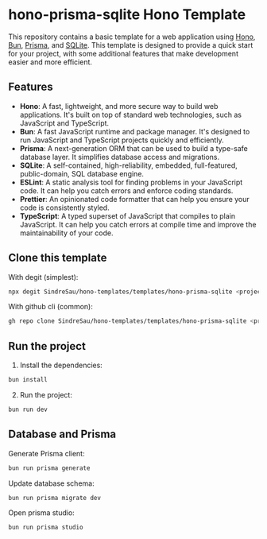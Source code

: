 # hono-prisma-sqlite Hono Template

This repository contains a basic template for a web application using [Hono](https://hono.dev/), [Bun](https://bun.sh/), [Prisma](https://www.prisma.io/), and [SQLite](https://www.sqlite.org/). This template is designed to provide a quick start for your project, with some additional features that make development easier and more efficient.

## Features

- **Hono**: A fast, lightweight, and more secure way to build web applications. It's built on top of standard web technologies, such as JavaScript and TypeScript.
- **Bun**: A fast JavaScript runtime and package manager. It's designed to run JavaScript and TypeScript projects quickly and efficiently.
- **Prisma**: A next-generation ORM that can be used to build a type-safe database layer. It simplifies database access and migrations.
- **SQLite**: A self-contained, high-reliability, embedded, full-featured, public-domain, SQL database engine.
- **ESLint**: A static analysis tool for finding problems in your JavaScript code. It can help you catch errors and enforce coding standards.
- **Prettier**: An opinionated code formatter that can help you ensure your code is consistently styled.
- **TypeScript**: A typed superset of JavaScript that compiles to plain JavaScript. It can help you catch errors at compile time and improve the maintainability of your code.

## Clone this template

With degit (simplest):

```bash
npx degit SindreSau/hono-templates/templates/hono-prisma-sqlite <project-name>
```

With github cli (common):

```bash
gh repo clone SindreSau/hono-templates/templates/hono-prisma-sqlite <project-name>
```

## Run the project

1. Install the dependencies:

```bash
bun install
```

2. Run the project:

```bash
bun run dev
```

## Database and Prisma

Generate Prisma client:

```bash
bun run prisma generate
```

Update database schema:

```bash
bun run prisma migrate dev
```

Open prisma studio:

```bash
bun run prisma studio
```
